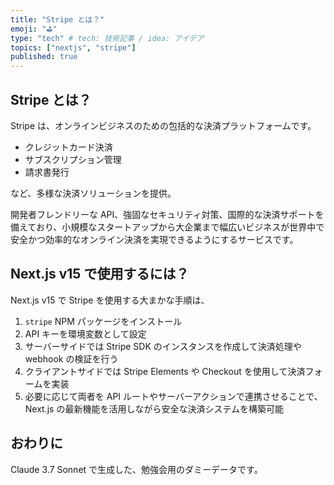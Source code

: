 ```yaml
---
title: "Stripe とは？"
emoji: "⛳"
type: "tech" # tech: 技術記事 / idea: アイデア
topics: ["nextjs", "stripe"]
published: true
---
```


## Stripe とは？

Stripe は、オンラインビジネスのための包括的な決済プラットフォームです。

- クレジットカード決済
- サブスクリプション管理
- 請求書発行

など、多様な決済ソリューションを提供。

開発者フレンドリーな API、強固なセキュリティ対策、国際的な決済サポートを備えており、小規模なスタートアップから大企業まで幅広いビジネスが世界中で安全かつ効率的なオンライン決済を実現できるようにするサービスです。

## Next.js v15 で使用するには？

Next.js v15 で Stripe を使用する大まかな手順は、

1. `stripe` NPM パッケージをインストール
2. API キーを環境変数として設定
3. サーバーサイドでは Stripe SDK のインスタンスを作成して決済処理や webhook の検証を行う
4. クライアントサイドでは Stripe Elements や Checkout を使用して決済フォームを実装
5. 必要に応じて両者を API ルートやサーバーアクションで連携させることで、Next.js の最新機能を活用しながら安全な決済システムを構築可能

## おわりに

Claude 3.7 Sonnet で生成した、勉強会用のダミーデータです。
